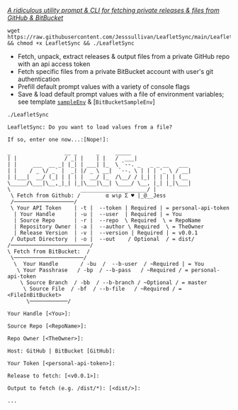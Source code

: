 [*A ridiculous utility prompt & CLI for fetching private releases & files from GitHub & BitBucket*](https://github.com/Jesssullivan/LeafletSync)


```
wget https://raw.githubusercontent.com/Jesssullivan/LeafletSync/main/LeafletSync && chmod +x LeafletSync && ./LeafletSync
```

- Fetch, unpack, extract releases & output files from a private GitHub repo with an api access token
- Fetch specific files from a private BitBucket account with user's git authentication
- Prefill default prompt values with a variety of console flags
- Save & load default prompt values with a file of environment variables; see template [`sampleEnv`](https://github.com/Jesssullivan/LeafletSync/blob/main/GitHubSampleEnv) & [`BitBucketSampleEnv`]

```
./LeafletSync

LeafletSync: Do you want to load values from a file?

If so, enter one now...:[Nope!]:  

_                 __ _      _     _____                    
| |               / _| |    | |   /  ___|                   
| |     ___  __ _| |_| | ___| |_  \ `--. _   _ _ __   ___  
| |    / _ \/ _` |  _| |/ _ \ __|  `--. \ | | | '_ \ / __|
| |___|  __/ (_| | | | |  __/ |_  /\__/ / |_| | | | | (__   
\_____/\___|\__,_|_| |_|\___|\__| \____/ \__, |_| |_|\___|  
\                      _____________________/ |             
 \ Fetch from Github: /        α wιρ Σ ♥ |_@__Jess          
 /───────────────────/
 \ Your API Token    | -t |  --token | Required | = personal-api-token
  | Your Handle      | -u |  --user  | Required | = You
  | Source Repo      | -r |  --repo  \ Required  \ = RepoName
  | Repository Owner | -a |  --author \ Required  \ = TheOwner
  | Release Version  | -v |  --version | Required | = v0.0.1
 / Output Directory  | -o |  --out    / Optional  / = dist/
/─────────────────────────/
\ Fetch from BitBucket:  /                                     
 \──────────────────────/                                   
  \  Your Handle       / -bu  /  --b-user  / ~Required | = You
   \ Your Passhrase   / -bp  / --b-pass   / ~Required / = personal-api-token
    \ Source Branch  / -bb  / --b-branch / ~Optional / = master
     \ Source File  / -bf  / --b-file   / ~Required / = <FileInBitBucket>
      \────────────/

Your Handle [<You>]:

Source Repo [<RepoName>]:

Repo Owner [<TheOwner>]:

Host: GitHub | BitBucket [GitHub]:

Your Token [<personal-api-token>]:

Release to fetch: [<v0.0.1>]:

Output to fetch (e.g. /dist/*): [<dist/>]:

...

```
